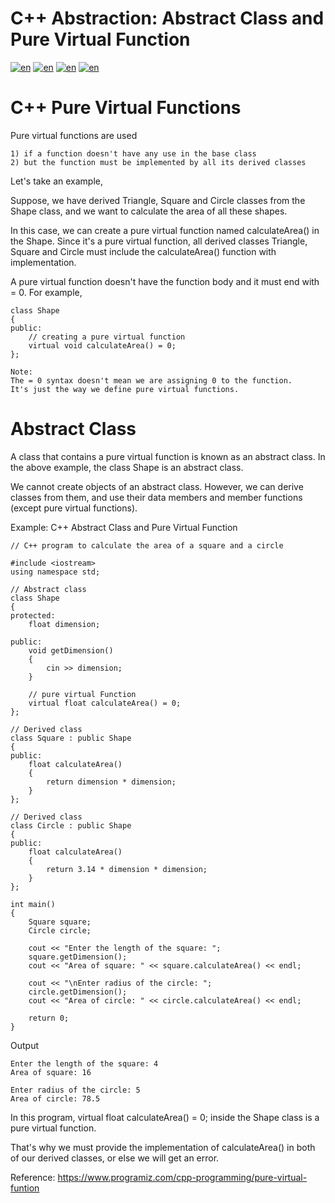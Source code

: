 # C++ Abstraction: Abstract Class and Pure Virtual Function
[![en](https://img.shields.io/badge/OOP-encapsulation-blue.svg)](https://github.com/khasanrashidov/CPP-OOP-programiz.com/blob/main/C%2B%2B%20encapsulation.md)
[![en](https://img.shields.io/badge/OOP-abstraction-yellow.svg)](https://github.com/khasanrashidov/CPP-OOP-programiz.com/blob/main/C%2B%2B%20abstraction.md)
[![en](https://img.shields.io/badge/OOP-inheritance-brightgreen.svg)](https://github.com/khasanrashidov/CPP-OOP-programiz.com/blob/main/C%2B%2B%20inheritance.md)
[![en](https://img.shields.io/badge/OOP-polymorphism-blueviolet.svg)](https://github.com/khasanrashidov/CPP-OOP-programiz.com/blob/main/C%2B%2B%20polymorphism.md)

# C++ Pure Virtual Functions
Pure virtual functions are used

	1) if a function doesn't have any use in the base class
	2) but the function must be implemented by all its derived classes

Let's take an example,

Suppose, we have derived Triangle, Square and Circle classes from the Shape class, and we want to calculate the area of all these shapes.

In this case, we can create a pure virtual function named calculateArea() in the Shape. Since it's a pure virtual function, all derived classes Triangle, Square and Circle must include the calculateArea() function with implementation.

A pure virtual function doesn't have the function body and it must end with = 0. For example,

	class Shape
	{
	public:
		// creating a pure virtual function
		virtual void calculateArea() = 0;
	};

	Note: 
	The = 0 syntax doesn't mean we are assigning 0 to the function. 
	It's just the way we define pure virtual functions.

# Abstract Class

A class that contains a pure virtual function is known as an abstract class. In the above example, the class Shape is an abstract class.

We cannot create objects of an abstract class. However, we can derive classes from them, and use their data members and member functions (except pure virtual functions).

Example: C++ Abstract Class and Pure Virtual Function

	// C++ program to calculate the area of a square and a circle

	#include <iostream>
	using namespace std;

	// Abstract class
	class Shape
	{
	protected:
		float dimension;

	public:
		void getDimension()
		{
			cin >> dimension;
		}

		// pure virtual Function
		virtual float calculateArea() = 0;
	};

	// Derived class
	class Square : public Shape
	{
	public:
		float calculateArea()
		{
			return dimension * dimension;
		}
	};

	// Derived class
	class Circle : public Shape
	{
	public:
		float calculateArea()
		{
			return 3.14 * dimension * dimension;
		}
	};

	int main()
	{
		Square square;
		Circle circle;

		cout << "Enter the length of the square: ";
		square.getDimension();
		cout << "Area of square: " << square.calculateArea() << endl;

		cout << "\nEnter radius of the circle: ";
		circle.getDimension();
		cout << "Area of circle: " << circle.calculateArea() << endl;

		return 0;
	}


Output

	Enter the length of the square: 4
	Area of square: 16

	Enter radius of the circle: 5
	Area of circle: 78.5

In this program, virtual float calculateArea() = 0; inside the Shape class is a pure virtual function.

That's why we must provide the implementation of calculateArea() in both of our derived classes, or else we will get an error.

Reference: https://www.programiz.com/cpp-programming/pure-virtual-funtion
